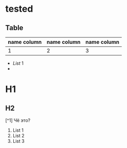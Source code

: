 tested
======

## Table


name column | name column | name column
--- | --- | ---
1 | 2 | 3

*   *List* 1
*   

H1
===

H2
---

[^1] Чё это?

1. List 1
2. List 2
3. List 3
